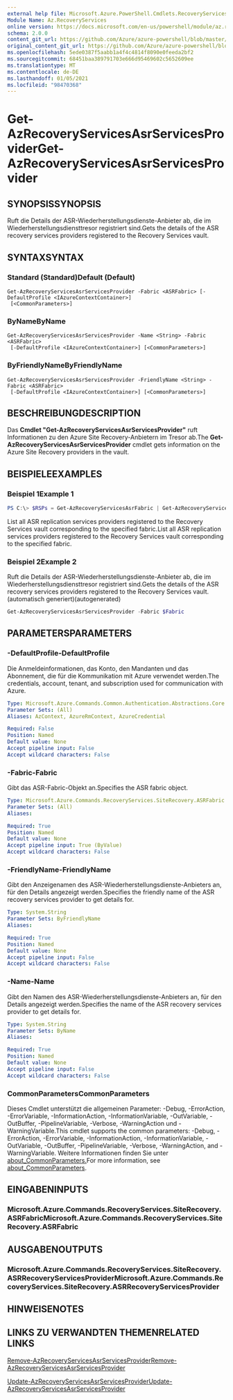 ```yaml
---
external help file: Microsoft.Azure.PowerShell.Cmdlets.RecoveryServices.SiteRecovery.dll-Help.xml
Module Name: Az.RecoveryServices
online version: https://docs.microsoft.com/en-us/powershell/module/az.recoveryservices/get-azrecoveryservicesasrservicesprovider
schema: 2.0.0
content_git_url: https://github.com/Azure/azure-powershell/blob/master/src/RecoveryServices/RecoveryServices/help/Get-AzRecoveryServicesAsrServicesProvider.md
original_content_git_url: https://github.com/Azure/azure-powershell/blob/master/src/RecoveryServices/RecoveryServices/help/Get-AzRecoveryServicesAsrServicesProvider.md
ms.openlocfilehash: 5ede0387f5aabb1a4f4c4814f8090e0feeda2bf2
ms.sourcegitcommit: 68451baa389791703e666d95469602c5652609ee
ms.translationtype: MT
ms.contentlocale: de-DE
ms.lasthandoff: 01/05/2021
ms.locfileid: "98470368"
---
```

# <span data-ttu-id="25038-101">Get-AzRecoveryServicesAsrServicesProvider</span><span class="sxs-lookup"><span data-stu-id="25038-101">Get-AzRecoveryServicesAsrServicesProvider</span></span>

## <span data-ttu-id="25038-102">SYNOPSIS</span><span class="sxs-lookup"><span data-stu-id="25038-102">SYNOPSIS</span></span>
<span data-ttu-id="25038-103">Ruft die Details der ASR-Wiederherstellungsdienste-Anbieter ab, die im Wiederherstellungsdiensttresor registriert sind.</span><span class="sxs-lookup"><span data-stu-id="25038-103">Gets the details of the ASR recovery services providers registered to the Recovery Services vault.</span></span>

## <span data-ttu-id="25038-104">SYNTAX</span><span class="sxs-lookup"><span data-stu-id="25038-104">SYNTAX</span></span>

### <span data-ttu-id="25038-105">Standard (Standard)</span><span class="sxs-lookup"><span data-stu-id="25038-105">Default (Default)</span></span>
```
Get-AzRecoveryServicesAsrServicesProvider -Fabric <ASRFabric> [-DefaultProfile <IAzureContextContainer>]
 [<CommonParameters>]
```

### <span data-ttu-id="25038-106">ByName</span><span class="sxs-lookup"><span data-stu-id="25038-106">ByName</span></span>
```
Get-AzRecoveryServicesAsrServicesProvider -Name <String> -Fabric <ASRFabric>
 [-DefaultProfile <IAzureContextContainer>] [<CommonParameters>]
```

### <span data-ttu-id="25038-107">ByFriendlyName</span><span class="sxs-lookup"><span data-stu-id="25038-107">ByFriendlyName</span></span>
```
Get-AzRecoveryServicesAsrServicesProvider -FriendlyName <String> -Fabric <ASRFabric>
 [-DefaultProfile <IAzureContextContainer>] [<CommonParameters>]
```

## <span data-ttu-id="25038-108">BESCHREIBUNG</span><span class="sxs-lookup"><span data-stu-id="25038-108">DESCRIPTION</span></span>
<span data-ttu-id="25038-109">Das **Cmdlet "Get-AzRecoveryServicesAsrServicesProvider"** ruft Informationen zu den Azure Site Recovery-Anbietern im Tresor ab.</span><span class="sxs-lookup"><span data-stu-id="25038-109">The **Get-AzRecoveryServicesAsrServicesProvider** cmdlet gets information on the Azure Site Recovery providers in the vault.</span></span>

## <span data-ttu-id="25038-110">BEISPIELE</span><span class="sxs-lookup"><span data-stu-id="25038-110">EXAMPLES</span></span>

### <span data-ttu-id="25038-111">Beispiel 1</span><span class="sxs-lookup"><span data-stu-id="25038-111">Example 1</span></span>
```powershell
PS C:\> $RSPs = Get-AzRecoveryServicesAsrFabric | Get-AzRecoveryServicesAsrServicesProvider
```

<span data-ttu-id="25038-112">List all ASR replication services providers registered to the Recovery Services vault corresponding to the specified fabric.</span><span class="sxs-lookup"><span data-stu-id="25038-112">List all ASR replication services providers registered to the Recovery Services vault corresponding to the specified fabric.</span></span>

### <span data-ttu-id="25038-113">Beispiel 2</span><span class="sxs-lookup"><span data-stu-id="25038-113">Example 2</span></span>

<span data-ttu-id="25038-114">Ruft die Details der ASR-Wiederherstellungsdienste-Anbieter ab, die im Wiederherstellungsdiensttresor registriert sind.</span><span class="sxs-lookup"><span data-stu-id="25038-114">Gets the details of the ASR recovery services providers registered to the Recovery Services vault.</span></span> <span data-ttu-id="25038-115">(automatisch generiert)</span><span class="sxs-lookup"><span data-stu-id="25038-115">(autogenerated)</span></span>

```powershell <!-- Aladdin Generated Example --> 
Get-AzRecoveryServicesAsrServicesProvider -Fabric $Fabric
```

## <span data-ttu-id="25038-116">PARAMETERS</span><span class="sxs-lookup"><span data-stu-id="25038-116">PARAMETERS</span></span>

### <span data-ttu-id="25038-117">-DefaultProfile</span><span class="sxs-lookup"><span data-stu-id="25038-117">-DefaultProfile</span></span>
<span data-ttu-id="25038-118">Die Anmeldeinformationen, das Konto, den Mandanten und das Abonnement, die für die Kommunikation mit Azure verwendet werden.</span><span class="sxs-lookup"><span data-stu-id="25038-118">The credentials, account, tenant, and subscription used for communication with Azure.</span></span>


```yaml
Type: Microsoft.Azure.Commands.Common.Authentication.Abstractions.Core.IAzureContextContainer
Parameter Sets: (All)
Aliases: AzContext, AzureRmContext, AzureCredential

Required: False
Position: Named
Default value: None
Accept pipeline input: False
Accept wildcard characters: False
```

### <span data-ttu-id="25038-119">-Fabric</span><span class="sxs-lookup"><span data-stu-id="25038-119">-Fabric</span></span>
<span data-ttu-id="25038-120">Gibt das ASR-Fabric-Objekt an.</span><span class="sxs-lookup"><span data-stu-id="25038-120">Specifies the ASR fabric object.</span></span>

```yaml
Type: Microsoft.Azure.Commands.RecoveryServices.SiteRecovery.ASRFabric
Parameter Sets: (All)
Aliases:

Required: True
Position: Named
Default value: None
Accept pipeline input: True (ByValue)
Accept wildcard characters: False
```

### <span data-ttu-id="25038-121">-FriendlyName</span><span class="sxs-lookup"><span data-stu-id="25038-121">-FriendlyName</span></span>
<span data-ttu-id="25038-122">Gibt den Anzeigenamen des ASR-Wiederherstellungsdienste-Anbieters an, für den Details angezeigt werden.</span><span class="sxs-lookup"><span data-stu-id="25038-122">Specifies the friendly name of the ASR recovery services provider to get details for.</span></span>

```yaml
Type: System.String
Parameter Sets: ByFriendlyName
Aliases:

Required: True
Position: Named
Default value: None
Accept pipeline input: False
Accept wildcard characters: False
```

### <span data-ttu-id="25038-123">-Name</span><span class="sxs-lookup"><span data-stu-id="25038-123">-Name</span></span>
<span data-ttu-id="25038-124">Gibt den Namen des ASR-Wiederherstellungsdienste-Anbieters an, für den Details angezeigt werden.</span><span class="sxs-lookup"><span data-stu-id="25038-124">Specifies the name of the ASR recovery services provider to get details for.</span></span>

```yaml
Type: System.String
Parameter Sets: ByName
Aliases:

Required: True
Position: Named
Default value: None
Accept pipeline input: False
Accept wildcard characters: False
```

### <span data-ttu-id="25038-125">CommonParameters</span><span class="sxs-lookup"><span data-stu-id="25038-125">CommonParameters</span></span>
<span data-ttu-id="25038-126">Dieses Cmdlet unterstützt die allgemeinen Parameter: -Debug, -ErrorAction, -ErrorVariable, -InformationAction, -InformationVariable, -OutVariable, -OutBuffer, -PipelineVariable, -Verbose, -WarningAction und -WarningVariable.</span><span class="sxs-lookup"><span data-stu-id="25038-126">This cmdlet supports the common parameters: -Debug, -ErrorAction, -ErrorVariable, -InformationAction, -InformationVariable, -OutVariable, -OutBuffer, -PipelineVariable, -Verbose, -WarningAction, and -WarningVariable.</span></span> <span data-ttu-id="25038-127">Weitere Informationen finden Sie unter [about_CommonParameters.](http://go.microsoft.com/fwlink/?LinkID=113216)</span><span class="sxs-lookup"><span data-stu-id="25038-127">For more information, see [about_CommonParameters](http://go.microsoft.com/fwlink/?LinkID=113216).</span></span>

## <span data-ttu-id="25038-128">EINGABEN</span><span class="sxs-lookup"><span data-stu-id="25038-128">INPUTS</span></span>

### <span data-ttu-id="25038-129">Microsoft.Azure.Commands.RecoveryServices.SiteRecovery.ASRFabric</span><span class="sxs-lookup"><span data-stu-id="25038-129">Microsoft.Azure.Commands.RecoveryServices.SiteRecovery.ASRFabric</span></span>

## <span data-ttu-id="25038-130">AUSGABEN</span><span class="sxs-lookup"><span data-stu-id="25038-130">OUTPUTS</span></span>

### <span data-ttu-id="25038-131">Microsoft.Azure.Commands.RecoveryServices.SiteRecovery.ASRRecoveryServicesProvider</span><span class="sxs-lookup"><span data-stu-id="25038-131">Microsoft.Azure.Commands.RecoveryServices.SiteRecovery.ASRRecoveryServicesProvider</span></span>

## <span data-ttu-id="25038-132">HINWEISE</span><span class="sxs-lookup"><span data-stu-id="25038-132">NOTES</span></span>

## <span data-ttu-id="25038-133">LINKS ZU VERWANDTEN THEMEN</span><span class="sxs-lookup"><span data-stu-id="25038-133">RELATED LINKS</span></span>

[<span data-ttu-id="25038-134">Remove-AzRecoveryServicesAsrServicesProvider</span><span class="sxs-lookup"><span data-stu-id="25038-134">Remove-AzRecoveryServicesAsrServicesProvider</span></span>](./Remove-AzRecoveryServicesAsrServicesProvider.md)

[<span data-ttu-id="25038-135">Update-AzRecoveryServicesAsrServicesProvider</span><span class="sxs-lookup"><span data-stu-id="25038-135">Update-AzRecoveryServicesAsrServicesProvider</span></span>](./Update-AzRecoveryServicesAsrServicesProvider.md)
